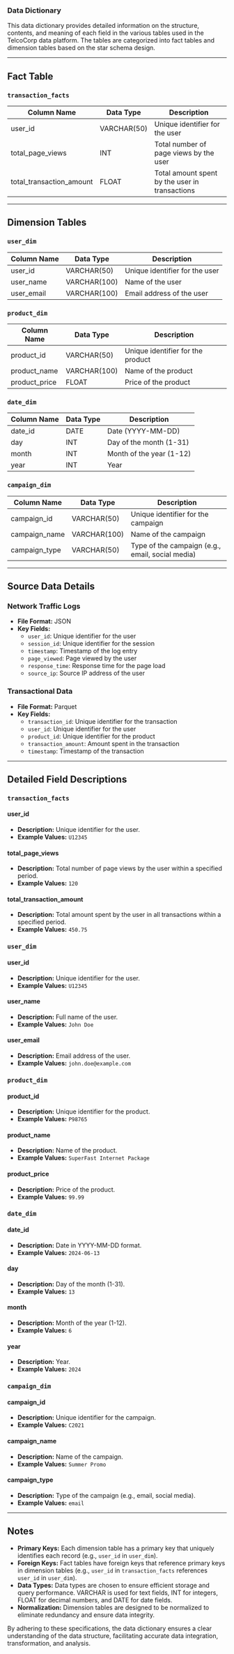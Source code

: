 ### Data Dictionary

This data dictionary provides detailed information on the structure, contents, and meaning of each field in the various tables used in the TelcoCorp data platform. The tables are categorized into fact tables and dimension tables based on the star schema design.

---

## Fact Table

### `transaction_facts`
| Column Name              | Data Type  | Description                                      |
|--------------------------|------------|--------------------------------------------------|
| user_id                  | VARCHAR(50)| Unique identifier for the user                   |
| total_page_views         | INT        | Total number of page views by the user           |
| total_transaction_amount | FLOAT      | Total amount spent by the user in transactions   |

---

## Dimension Tables

### `user_dim`
| Column Name  | Data Type  | Description                                      |
|--------------|------------|--------------------------------------------------|
| user_id      | VARCHAR(50)| Unique identifier for the user                   |
| user_name    | VARCHAR(100)| Name of the user                                |
| user_email   | VARCHAR(100)| Email address of the user                       |

### `product_dim`
| Column Name  | Data Type  | Description                                      |
|--------------|------------|--------------------------------------------------|
| product_id   | VARCHAR(50)| Unique identifier for the product                |
| product_name | VARCHAR(100)| Name of the product                             |
| product_price| FLOAT      | Price of the product                             |

### `date_dim`
| Column Name  | Data Type  | Description                                      |
|--------------|------------|--------------------------------------------------|
| date_id      | DATE       | Date (YYYY-MM-DD)                                |
| day          | INT        | Day of the month (1-31)                          |
| month        | INT        | Month of the year (1-12)                         |
| year         | INT        | Year                                             |

### `campaign_dim`
| Column Name  | Data Type  | Description                                      |
|--------------|------------|--------------------------------------------------|
| campaign_id  | VARCHAR(50)| Unique identifier for the campaign               |
| campaign_name| VARCHAR(100)| Name of the campaign                            |
| campaign_type| VARCHAR(50)| Type of the campaign (e.g., email, social media) |

---

## Source Data Details

### Network Traffic Logs
- **File Format:** JSON
- **Key Fields:**
  - `user_id`: Unique identifier for the user
  - `session_id`: Unique identifier for the session
  - `timestamp`: Timestamp of the log entry
  - `page_viewed`: Page viewed by the user
  - `response_time`: Response time for the page load
  - `source_ip`: Source IP address of the user

### Transactional Data
- **File Format:** Parquet
- **Key Fields:**
  - `transaction_id`: Unique identifier for the transaction
  - `user_id`: Unique identifier for the user
  - `product_id`: Unique identifier for the product
  - `transaction_amount`: Amount spent in the transaction
  - `timestamp`: Timestamp of the transaction

---

## Detailed Field Descriptions

### `transaction_facts`

#### user_id
- **Description:** Unique identifier for the user.
- **Example Values:** `U12345`

#### total_page_views
- **Description:** Total number of page views by the user within a specified period.
- **Example Values:** `120`

#### total_transaction_amount
- **Description:** Total amount spent by the user in all transactions within a specified period.
- **Example Values:** `450.75`

### `user_dim`

#### user_id
- **Description:** Unique identifier for the user.
- **Example Values:** `U12345`

#### user_name
- **Description:** Full name of the user.
- **Example Values:** `John Doe`

#### user_email
- **Description:** Email address of the user.
- **Example Values:** `john.doe@example.com`

### `product_dim`

#### product_id
- **Description:** Unique identifier for the product.
- **Example Values:** `P98765`

#### product_name
- **Description:** Name of the product.
- **Example Values:** `SuperFast Internet Package`

#### product_price
- **Description:** Price of the product.
- **Example Values:** `99.99`

### `date_dim`

#### date_id
- **Description:** Date in YYYY-MM-DD format.
- **Example Values:** `2024-06-13`

#### day
- **Description:** Day of the month (1-31).
- **Example Values:** `13`

#### month
- **Description:** Month of the year (1-12).
- **Example Values:** `6`

#### year
- **Description:** Year.
- **Example Values:** `2024`

### `campaign_dim`

#### campaign_id
- **Description:** Unique identifier for the campaign.
- **Example Values:** `C2021`

#### campaign_name
- **Description:** Name of the campaign.
- **Example Values:** `Summer Promo`

#### campaign_type
- **Description:** Type of the campaign (e.g., email, social media).
- **Example Values:** `email`

---

## Notes
- **Primary Keys:** Each dimension table has a primary key that uniquely identifies each record (e.g., `user_id` in `user_dim`).
- **Foreign Keys:** Fact tables have foreign keys that reference primary keys in dimension tables (e.g., `user_id` in `transaction_facts` references `user_id` in `user_dim`).
- **Data Types:** Data types are chosen to ensure efficient storage and query performance. VARCHAR is used for text fields, INT for integers, FLOAT for decimal numbers, and DATE for date fields.
- **Normalization:** Dimension tables are designed to be normalized to eliminate redundancy and ensure data integrity.

By adhering to these specifications, the data dictionary ensures a clear understanding of the data structure, facilitating accurate data integration, transformation, and analysis.